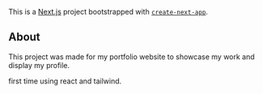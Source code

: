 This is a [Next.js](https://nextjs.org/) project bootstrapped with [`create-next-app`](https://github.com/vercel/next.js/tree/canary/packages/create-next-app).
## About
This project was made for my portfolio website to showcase my work and display my profile.

first time using react and tailwind.